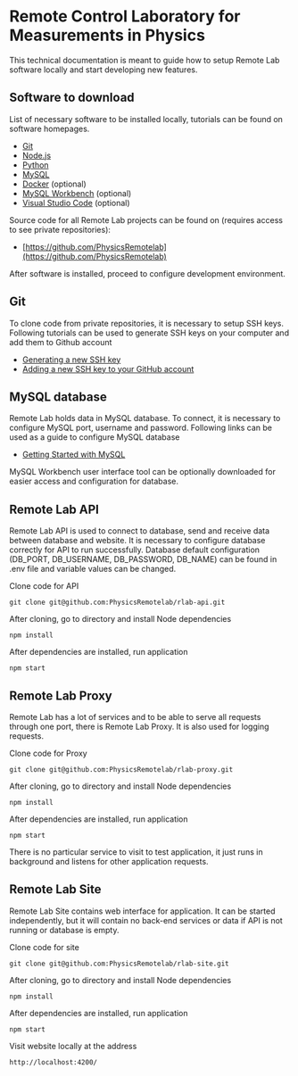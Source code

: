 # Remote Control Laboratory for Measurements in Physics

This technical documentation is meant to guide how to setup Remote Lab software locally and start developing new features.

## Software to download

List of necessary software to be installed locally, tutorials can be found on software homepages.
- [Git](https://git-scm.com/)
- [Node.js](https://nodejs.org/en/)
- [Python](https://www.python.org/)
- [MySQL](https://dev.mysql.com/downloads/installer/)
- [Docker](https://www.docker.com/) (optional)
- [MySQL Workbench](https://www.mysql.com/products/workbench/) (optional)
- [Visual Studio Code](https://code.visualstudio.com/) (optional)

Source code for all Remote Lab projects can be found on (requires access to see private repositories):
- [https://github.com/PhysicsRemotelab](https://github.com/PhysicsRemotelab)

After software is installed, proceed to configure development environment.

## Git

To clone code from private repositories, it is necessary to setup SSH keys. Following tutorials can be used to generate SSH keys on your computer and add them to Github account
- [Generating a new SSH key](https://docs.github.com/en/github-ae@latest/github/authenticating-to-github/connecting-to-github-with-ssh/generating-a-new-ssh-key-and-adding-it-to-the-ssh-agent])
- [Adding a new SSH key to your GitHub account](https://docs.github.com/en/github-ae@latest/github/authenticating-to-github/connecting-to-github-with-ssh/adding-a-new-ssh-key-to-your-github-account)

## MySQL database

Remote Lab holds data in MySQL database. To connect, it is necessary to configure MySQL port, username and password.
Following links can be used as a guide to configure MySQL database
- [Getting Started with MySQL](https://dev.mysql.com/doc/mysql-getting-started/en/)

MySQL Workbench user interface tool can be optionally downloaded for easier access and configuration for database.

## Remote Lab API

Remote Lab API is used to connect to database, send and receive data between database and website.
It is necessary to configure database correctly for API to run successfully. Database default configuration (DB_PORT, DB_USERNAME, DB_PASSWORD, DB_NAME) can be found in .env file and variable values can be changed.

Clone code for API
```
git clone git@github.com:PhysicsRemotelab/rlab-api.git
```
After cloning, go to directory and install Node dependencies
```
npm install
```
After dependencies are installed, run application
```
npm start
```

## Remote Lab Proxy

Remote Lab has a lot of services and to be able to serve all requests through one port, there is Remote Lab Proxy. It is also used for logging requests.

Clone code for Proxy
```
git clone git@github.com:PhysicsRemotelab/rlab-proxy.git
```
After cloning, go to directory and install Node dependencies
```
npm install
```
After dependencies are installed, run application
```
npm start
```
There is no particular service to visit to test application, it just runs in background and listens for other application requests.

## Remote Lab Site

Remote Lab Site contains web interface for application. It can be started independently, but it will contain no back-end services or data if API is not running or database is empty.

Clone code for site
```
git clone git@github.com:PhysicsRemotelab/rlab-site.git
```
After cloning, go to directory and install Node dependencies
```
npm install
```
After dependencies are installed, run application
```
npm start
```
Visit website locally at the address
```
http://localhost:4200/
```
